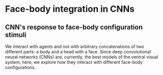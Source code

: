 # Face-body integration in CNNs

## CNN's response to face-body configuration stimuli

We interact with agents and not with arbitrary concatenations of two different parts: a body and a head with a face. Since deep convolutional neural networks (CNNs) are, currently, the best models of the ventral visual system, here, we explore how they interact with different face-body configurations.
